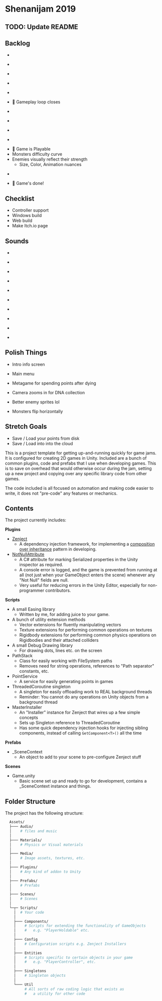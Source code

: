 
# Shenanijam 2019

## TODO: Update README

## Backlog
  - ~~~Player attack1 does damage n' stuff~~~
  - ~~~Reward and Monster rooms actually spawn~~~
  - ~~~Player actually has stats~~~
  - ~~~Player can combine with DNA~~~
  - ~~~Player can collect with DNA~~~
  - 🎉 Gameplay loop closes
  - ~~~HUD for player's stats + DNA collected~~~
  - ~~~HUD for picking up Reward~~~
  - ~~~Death screen~~~
  - ~~~Sound 🔈~~~
  - 🎉 Game is Playable
  - Monsters difficulty curve
  - Enemies visually reflect their strength
    - Size, Color, Animation nuances
  - ~~~Pause menu~~~
  - 🎉 Game's done!

## Checklist
  - Controller support
  - Windows build
  - Web build
  - Make Itch.io page

## Sounds
  - ~~~Orb shoot~~~
  - ~~~Orb fizzle~~~
  - ~~~Blast~~~
  - ~~~Take damage~~~
  - ~~~Monster damage~~~
  - ~~~Monster die~~~
  - ~~~Player Die~~~
  - ~~~Music~~~
  - ~~~Combine with DNA~~~
  - ~~~Collect Helix~~~

## Polish Things
  - Intro info screen
  - Main menu

  - Metagame for spending points after dying
  - Camera zooms in for DNA collection
  - Better enemy sprites lol
  - Monsters flip horizontally

## Stretch Goals
  - Save / Load your points from disk
  - Save / Load into into the cloud

This is a project template for getting up-and-running quickly for game jams. It is configured for creating 2D games in Unity. Included are a bunch of common plugins, code and prefabs that I use when developing games. This is to save on overhead that would otherwise occur during the jam, setting up a new project and copying over any specific library code from other games.

The code included is all focused on automation and making code easier to write, it does not "pre-code" any features or mechanics.

## Contents

The project currently includes:

**Plugins**
  - [Zenject](https://github.com/modesttree/Zenject)
    - A dependency injection framework, for implementing a [composition over inheritance](https://en.wikipedia.org/wiki/Composition_over_inheritance) pattern in developing.
  - [NotNullAttribute](https://github.com/redbluegames/unity-notnullattribute)
    - A C# attribute for marking Serialized properties in the Unity inspector as required.
    - A console error is logged, and the game is prevented from running at all (not just when your GameObject enters the scene) whenever any "Not Null" fields are null.
    - Very useful for reducing errors in the Unity Editor, especially for non-programmer contributors.

**Scripts**
  - A small Easing library
    - Written by me, for adding juice to your game.
  - A bunch of utility extension methods
    - Vector extensions for fluently manipulating vectors
    - Texture extensions for performing common operations on textures
    - Rigidbody extensions for performing common physics operations on Rigidbodies and their attached colliders
  - A small Debug Drawing library
    - For drawing dots, lines etc. on the screen
  - PathStack
    - Class for easily working with FileSystem paths
    - Removes need for string operations, references to "Path separator" constants, etc.
  - PointService
    - A service for easily generating points in games
  - ThreadedCoroutine singleton
    - A singleton for easily offloading work to REAL background threads
    - Reminder: You cannot do any operations on Unity objects from a background thread
  - MasterInstaller
    - An "Installer" instance for Zenject that wires up a few simple concepts
    - Sets up Singleton reference to ThreadedCoroutine
    - Has some quick dependency injection hooks for injecting sibling components, instead of calling `GetComponent<T>()` all the time

**Prefabs**
  - _SceneContext
    - An object to add to your scene to pre-configure Zenject stuff

**Scenes**
  - Game.unity
    - Basic scene set up and ready to go for development, contains a _SceneContext instance and things.

## Folder Structure

The project has the following structure:
```sh
  Assets/
  ├─── Audio/
  │    # files and music
  │
  ├─── Materials/
  │    # Physics or Visual materials
  │
  ├─── Media/
  │    # Image assets, textures, etc.
  │
  ├─── Plugins/
  │    # Any kind of addon to Unity
  │
  ├─── Prefabs/
  │    # Prefabs
  │
  ├─── Scenes/
  │    # Scenes
  │
  └─┬─ Scripts/
    │  # Your code
    │
    ├─── Components/
    │    # Scripts for extending the functionality of GameObjects
    │    #   e.g. "PlayerHoldable" etc.
    │
    ├─── Config
    │    # Configuration scripts e.g. Zenject Installers
    │
    ├─── Entities
    │    # Scripts specific to certain objects in your game
    │    #   e.g. "PlayerController", etc.
    │
    ├─── Singletons
    │    # Singleton objects
    │
    └─── Util
         # All sorts of raw coding logic that exists as
         #   a utility for other code
```